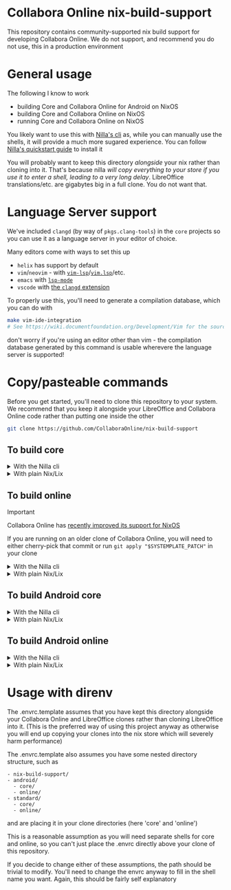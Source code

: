 <!--
SPDX-FileCopyrightText: 2025 the Collabora Online contributors

SPDX-License-Identifier: MIT
-->

# Collabora Online nix-build-support

This repository contains community-supported nix build support for
developing Collabora Online. We do not support, and recommend you do not
use, this in a production environment

# General usage

The following I know to work
- building Core and Collabora Online for Android on NixOS
- building Core and Collabora Online on NixOS
- running Core and Collabora Online on NixOS

You likely want to use this with [Nilla's cli](https://github.com/nilla-nix/cli)
as, while you can manually use the shells, it will provide a much more
sugared experience. You can follow [Nilla's quickstart guide](https://nilla.dev/guides/quickstart/)
to install it

You will probably want to keep this directory *alongside* your nix
rather than cloning into it. That's because nilla *will copy everything
to your store if you use it to enter a shell, leading to a very long
delay*. LibreOffice translations/etc. are gigabytes big in a full clone.
You do not want that.

# Language Server support

We've included `clangd` (by way of `pkgs.clang-tools`) in the `core` projects so
you can use it as a language server in your editor of choice.

Many editors come with ways to set this up
- `helix` has support by default
- `vim`/`neovim` - with [`vim-lsp`](https://github.com/prabirshrestha/vim-lsp)/[`vim.lsp`](https://neovim.io/doc/user/lsp.html)/etc.
- `emacs` with [`lsp-mode`](https://emacs-lsp.github.io/lsp-mode/page/lsp-clangd/)
- `vscode` with [the `clangd` extension](https://marketplace.visualstudio.com/items?itemName=llvm-vs-code-extensions.vscode-clangd)

To properly use this, you'll need to generate a compilation database, which you
can do with

```bash
make vim-ide-integration
# See https://wiki.documentfoundation.org/Development/Vim for the source of this
```

don't worry if you're using an editor other than vim - the compilation database
generated by this command is usable wherevere the language server is supported!

# Copy/pasteable commands

Before you get started, you'll need to clone this repository to your system. We
recommend that you keep it alongside your LibreOffice and Collabora Online code
rather than putting one inside the other

```bash
git clone https://github.com/CollaboraOnline/nix-build-support
```

## To build core

<details>
  <summary>With the Nilla cli</summary>

  ```bash
  nilla shell core --project /path/to/CollaboraOnline/nix-build-support
  git clone https://gerrit.libreoffice.org/core
  cd core
  git checkout distro/collabora/co-25.04
  ./autogen.sh $AUTOGEN_FLAGS
  make
  ```
</details>
<details>
  <summary>With plain Nix/Lix</summary>

  ```bash
  nix-shell /path/to/CollaboraOnline/nix-build-support/nilla.nix -A shells.core.result.x86_64-linux
  git clone https://gerrit.libreoffice.org/core
  cd core
  git checkout distro/collabora/co-25.04
  ./autogen.sh $AUTOGEN_FLAGS
  make
  ```
</details>

## To build online

> [!IMPORTANT]
> Collabora Online has [recently improved its support for NixOS][NIXSUPPORT]
>
> If you are running on an older clone of Collabora Online, you will need to either
> cherry-pick that commit or run `git apply "$SYSTEMPLATE_PATCH"` in your clone

[NIXSUPPORT]: https://github.com/CollaboraOnline/online/pull/12490

<details>
  <summary>With the Nilla cli</summary>

  ```bash
  nilla shell online --project /path/to/CollaboraOnline/nix-build-support
  git clone https://github.com/CollaboraOnline/online
  cd online
  ./autogen.sh
  ./configure $CONFIGURE_FLAGS
  make run
  ```
</details>
<details>
  <summary>With plain Nix/Lix</summary>

  ```bash
  nix-shell /path/to/CollaboraOnline/nix-build-support/nilla.nix -A shells.online.result.x86_64-linux
  git clone https://github.com/CollaboraOnline/online
  cd online
  ./autogen.sh
  ./configure $CONFIGURE_FLAGS
  make run
  ```
</details>

## To build Android core

<details>
  <summary>With the Nilla cli</summary>

  ```bash
  nilla shell android-core --project /path/to/CollaboraOnline/nix-build-support
  git clone https://gerrit.libreoffice.org/core
  cd core
  git checkout distro/collabora/co-25.04
  ./autogen.sh $AUTOGEN_FLAGS
  make
  ```
</details>
<details>
  <summary>With plain Nix/Lix</summary>

  ```bash
  nix-shell /path/to/CollaboraOnline/nix-build-support/nilla.nix -A shells.android-core.result.x86_64-linux
  git clone https://gerrit.libreoffice.org/core
  cd core
  git checkout distro/collabora/co-25.04
  ./autogen.sh $AUTOGEN_FLAGS
  make
  ```
</details>

## To build Android online

<details>
  <summary>With the Nilla cli</summary>

  ```bash
  nilla shell android-online --project /path/to/CollaboraOnline/nix-build-support
  git clone https://github.com/CollaboraOnline/online
  cd online
  ./autogen.sh
  ./configure $CONFIGURE_FLAGS
  make
  android-studio
  # Follow the prompts in Android studio to build. If you're asked whether to use project NDK or Android Studio NDK choose Android Studio NDK
  ```
</details>
<details>
  <summary>With plain Nix/Lix</summary>

  ```bash
  nix-shell /path/to/CollaboraOnline/nix-build-support/nilla.nix -A shells.android-online.result.x86_64-linux
  git clone https://github.com/CollaboraOnline/online
  cd online
  ./autogen.sh
  ./configure $CONFIGURE_FLAGS
  make
  android-studio
  # Follow the prompts in Android studio to build. If you're asked whether to use project NDK or Android Studio NDK choose Android Studio NDK
  ```
</details>

# Usage with direnv

The .envrc.template assumes that you have kept this directory alongside your
Collabora Online and LibreOffice clones rather than cloning LibreOffice into
it. (This is the preferred way of using this project anyway as otherwise you
will end up copying your clones into the nix store which will severely harm
performance)

The .envrc.template also assumes you have some nested directory
structure, such as

    - nix-build-support/
    - android/
      - core/
      - online/
    - standard/
      - core/
      - online/

and are placing it in your clone directories (here 'core' and 'online')

This is a reasonable assumption as you will need separate shells for
core and online, so you can't just place the .envrc directly above your
clone of this repository.

If you decide to change either of these assumptions, the path should be
trivial to modify. You'll need to change the envrc anyway to fill in the
shell name you want. Again, this should be fairly self explanatory


